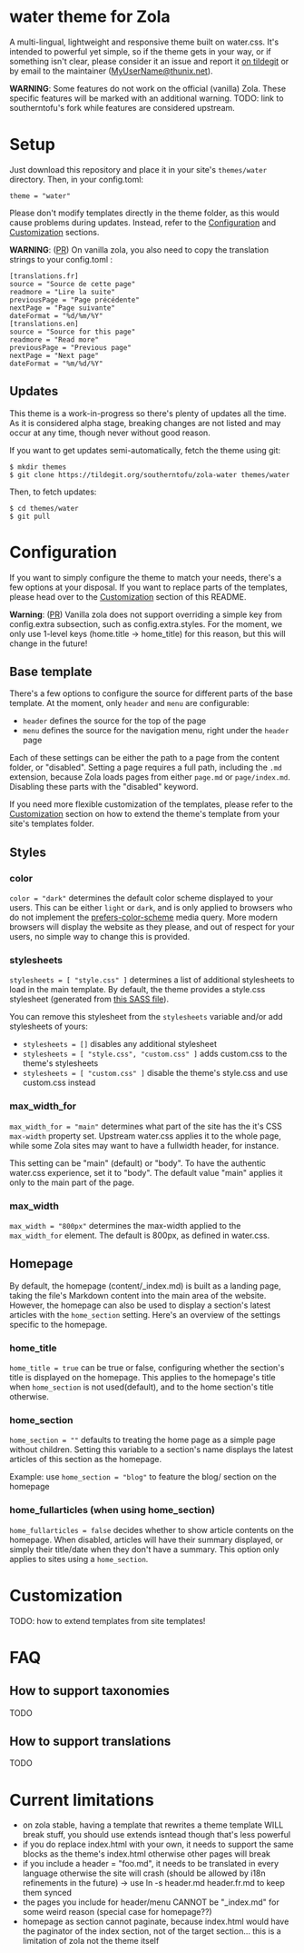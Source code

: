# water theme for Zola

A multi-lingual, lightweight and responsive theme built on water.css. It's intended to powerful yet simple, so if the theme gets in your way, or if something isn't clear, please consider it an issue and report it [on tildegit](https://tildegit.org/southerntofu/zola-water) or by email to the maintainer (MyUserName@thunix.net).

**WARNING**: Some features do not work on the official (vanilla) Zola. These specific features will be marked with an additional warning.
TODO: link to southerntofu's fork while features are considered upstream.

# Setup

Just download this repository and place it in your site's `themes/water` directory. Then, in your config.toml:

```
theme = "water"
```

Please don't modify templates directly in the theme folder, as this would cause problems during updates. Instead, refer to the [Configuration](#configuration) and [Customization](#customization) sections.

**WARNING**: ([PR](https://github.com/getzola/zola/pull/997)) On vanilla zola, you also need to copy the translation strings to your config.toml :

```
[translations.fr]
source = "Source de cette page"
readmore = "Lire la suite"
previousPage = "Page précédente"
nextPage = "Page suivante"
dateFormat = "%d/%m/%Y"
[translations.en]
source = "Source for this page"
readmore = "Read more"
previousPage = "Previous page"
nextPage = "Next page"
dateFormat = "%m/%d/%Y"
```

## Updates

This theme is a work-in-progress so there's plenty of updates all the time. As it is considered alpha stage, breaking changes are not listed and may occur at any time, though never without good reason.

If you want to get updates semi-automatically, fetch the theme using git:

```
$ mkdir themes
$ git clone https://tildegit.org/southerntofu/zola-water themes/water
```

Then, to fetch updates:

```
$ cd themes/water
$ git pull
```

# Configuration

If you want to simply configure the theme to match your needs, there's a few options at your disposal. If you want to replace parts of the templates, please head over to the [Customization](#customization) section of this README.

**Warning**: ([PR](https://github.com/getzola/zola/pull/997)) Vanilla zola does not support overriding a simple key from config.extra subsection, such as config.extra.styles. For the moment, we only use 1-level keys (home.title -> home_title) for this reason, but this will change in the future!

## Base template

There's a few options to configure the source for different parts of the base template. At the moment, only `header` and `menu` are configurable:

- `header` defines the source for the top of the page
- `menu` defines the source for the navigation menu, right under the `header` page

Each of these settings can be either the path to a page from the content folder, or "disabled". Setting a page requires a full path, including the `.md` extension, because Zola loads pages from either `page.md` or `page/index.md`. Disabling these parts with the "disabled" keyword.

If you need more flexible customization of the templates, please refer to the [Customization](#customization) section on how to extend the theme's template from your site's templates folder.

## Styles

### color

`color = "dark"` determines the default color scheme displayed to your users. This can be either `light` or `dark`, and is only applied to browsers who do not implement the [prefers-color-scheme](https://developer.mozilla.org/en-US/docs/Web/CSS/@media/prefers-color-scheme) media query. More modern browsers will display the website as they please, and out of respect for your users, no simple way to change this is provided.

### stylesheets

`stylesheets = [ "style.css" ]` determines a list of additional stylesheets to load in the main template. By default, the theme provides a style.css stylesheet (generated from [this SASS file](https://tildegit.org/southerntofu/zola-water/src/branch/master/sass/style.scss)).

You can remove this stylesheet from the `stylesheets` variable and/or add stylesheets of yours:

- `stylesheets = []` disables any additional stylesheet
- `stylesheets = [ "style.css", "custom.css" ]` adds custom.css to the theme's stylesheets
- `stylesheets = [ "custom.css" ]` disable the theme's style.css and use custom.css instead

### max_width_for

`max_width_for = "main"` determines what part of the site has the it's CSS `max-width` property set. Upstream water.css applies it to the whole page, while some Zola sites may want to have a fullwidth header, for instance.

This setting can be "main" (default) or "body". To have the authentic water.css experience, set it to "body". The default value "main" applies it only to the main part of the page.

### max_width

`max_width = "800px"` determines the max-width applied to the `max_width_for` element. The default is 800px, as defined in water.css.

## Homepage

By default, the homepage (content/_index.md) is built as a landing page, taking the file's Markdown content into the main area of the website. However, the homepage can also be used to display a section's latest articles with the `home_section` setting. Here's an overview of the settings specific to the homepage.

### home_title

`home_title = true` can be true or false, configuring whether the section's title is displayed on the homepage. This applies to the homepage's title when `home_section` is not used(default), and to the home section's title otherwise.

### home_section

`home_section = ""` defaults to treating the home page as a simple page without children. Setting this variable to a section's name displays the latest articles of this section as the homepage.

Example: use `home_section = "blog"` to feature the blog/ section on the homepage

### home_fullarticles (when using home_section)

`home_fullarticles = false` decides whether to show article contents on the homepage. When disabled, articles will have their summary displayed, or simply their title/date when they don't have a summary. This option only applies to sites using a `home_section`.

# Customization

TODO: how to extend templates from site templates!

# FAQ

## How to support taxonomies

TODO

## How to support translations

TODO

# Current limitations

- on zola stable, having a template that rewrites a theme template WILL break stuff, you should use extends isntead though that's less powerful
- if you do replace index.html with your own, it needs to support the same blocks as the theme's index.html otherwise other pages will break
- if you include a header = "foo.md", it needs to be translated in every language otherwise the site will crash (should be allowed by i18n refinements in the future) -> use ln -s header.md header.fr.md to keep them synced
- the pages you include for header/menu CANNOT be "_index.md" for some weird reason (special case for homepage??)
- homepage as section cannot paginate, because index.html would have the paginator of the index section, not of the target section... this is a limitation of zola not the theme itself
